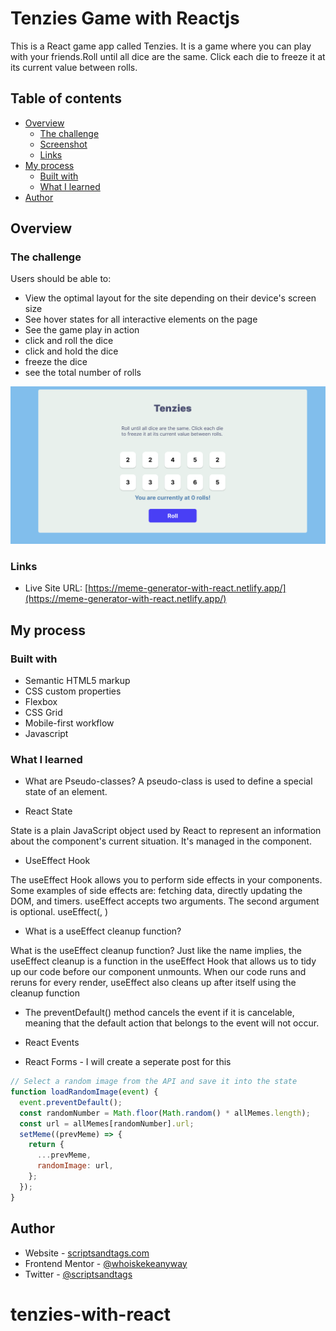 # Tenzies Game with Reactjs

This is a React game app called Tenzies. It is a game where you can play with your friends.Roll until all dice are the same. Click each die to freeze it at its
current value between rolls.

## Table of contents

- [Overview](#overview)
  - [The challenge](#the-challenge)
  - [Screenshot](#screenshot)
  - [Links](#links)
- [My process](#my-process)
  - [Built with](#built-with)
  - [What I learned](#what-i-learned)
- [Author](#author)

## Overview

### The challenge

Users should be able to:

- View the optimal layout for the site depending on their device's screen size
- See hover states for all interactive elements on the page
- See the game play in action
- click and roll the dice
- click and hold the dice
- freeze the dice
- see the total number of rolls

![](screenshot.png)

### Links

- Live Site URL: [https://meme-generator-with-react.netlify.app/](https://meme-generator-with-react.netlify.app/)

## My process

### Built with

- Semantic HTML5 markup
- CSS custom properties
- Flexbox
- CSS Grid
- Mobile-first workflow
- Javascript

### What I learned

- What are Pseudo-classes?
  A pseudo-class is used to define a special state of an element.

- React State

State is a plain JavaScript object used by React to represent an information about the component's current situation. It's managed in the component.

- UseEffect Hook

The useEffect Hook allows you to perform side effects in your components. Some examples of side effects are: fetching data, directly updating the DOM, and timers. useEffect accepts two arguments. The second argument is optional. useEffect(<function>, <dependency>)

- What is a useEffect cleanup function?

What is the useEffect cleanup function? Just like the name implies, the useEffect cleanup is a function in the useEffect Hook that allows us to tidy up our code before our component unmounts. When our code runs and reruns for every render, useEffect also cleans up after itself using the cleanup function

- The preventDefault() method cancels the event if it is cancelable, meaning that the default action that belongs to the event will not occur.

- React Events
- React Forms - I will create a seperate post for this

```js
// Select a random image from the API and save it into the state
function loadRandomImage(event) {
  event.preventDefault();
  const randomNumber = Math.floor(Math.random() * allMemes.length);
  const url = allMemes[randomNumber].url;
  setMeme((prevMeme) => {
    return {
      ...prevMeme,
      randomImage: url,
    };
  });
}
```

## Author

- Website - [scriptsandtags.com](https://www.scriptsandtags.com/)
- Frontend Mentor - [@whoiskekeanyway](https://www.frontendmentor.io/profile/whoiskekeanyway)
- Twitter - [@scriptsandtags](https://www.twitter.com/scriptsandtags)
# tenzies-with-react
